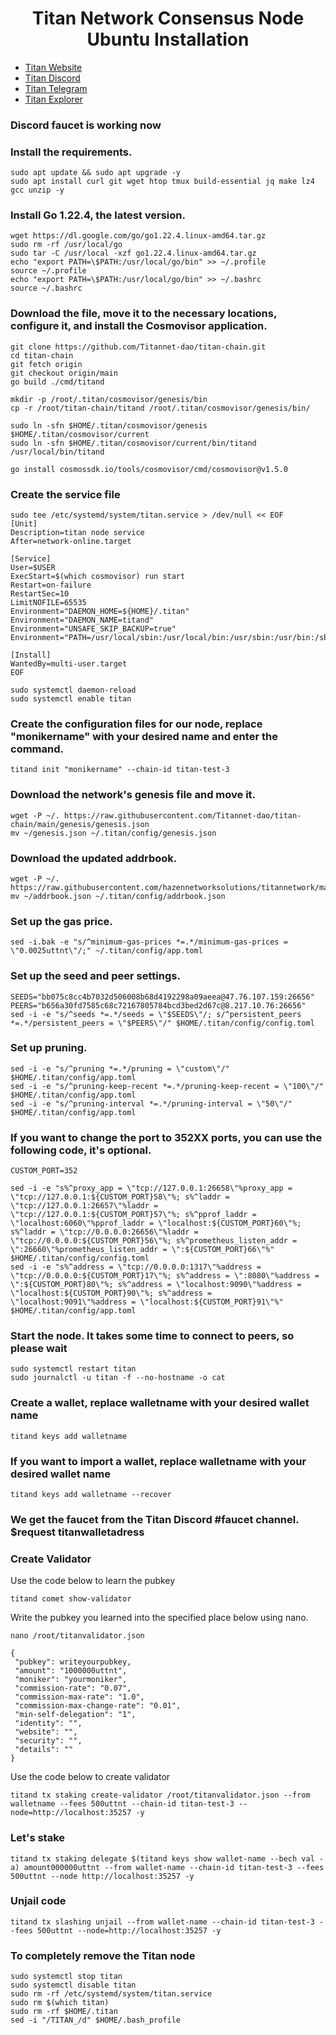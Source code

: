 <h1 align="center"> Titan Network Consensus Node Ubuntu Installation </h1>

* [Titan Website](https://test1.titannet.io/login)<br>
* [Titan Discord](https://discord.com/invite/titannet)<br>
* [Titan Telegram](https://t.me/titannet_dao)<br>
* [Titan Explorer](https://explorer.hazennetworksolutions.com/titan-testnet/staking)<br>

### Discord faucet is working now

### Install the requirements.
```
sudo apt update && sudo apt upgrade -y
sudo apt install curl git wget htop tmux build-essential jq make lz4 gcc unzip -y
```

### Install Go 1.22.4, the latest version.
```
wget https://dl.google.com/go/go1.22.4.linux-amd64.tar.gz
sudo rm -rf /usr/local/go
sudo tar -C /usr/local -xzf go1.22.4.linux-amd64.tar.gz
echo "export PATH=\$PATH:/usr/local/go/bin" >> ~/.profile
source ~/.profile
echo "export PATH=\$PATH:/usr/local/go/bin" >> ~/.bashrc
source ~/.bashrc
```

###  Download the file, move it to the necessary locations, configure it, and install the Cosmovisor application.

```
git clone https://github.com/Titannet-dao/titan-chain.git
cd titan-chain
git fetch origin
git checkout origin/main
go build ./cmd/titand
```
```
mkdir -p /root/.titan/cosmovisor/genesis/bin
cp -r /root/titan-chain/titand /root/.titan/cosmovisor/genesis/bin/
```
```
sudo ln -sfn $HOME/.titan/cosmovisor/genesis $HOME/.titan/cosmovisor/current
sudo ln -sfn $HOME/.titan/cosmovisor/current/bin/titand /usr/local/bin/titand
```
```
go install cosmossdk.io/tools/cosmovisor/cmd/cosmovisor@v1.5.0
```

### Create the service file
```
sudo tee /etc/systemd/system/titan.service > /dev/null << EOF
[Unit]
Description=titan node service
After=network-online.target

[Service]
User=$USER
ExecStart=$(which cosmovisor) run start
Restart=on-failure
RestartSec=10
LimitNOFILE=65535
Environment="DAEMON_HOME=${HOME}/.titan"
Environment="DAEMON_NAME=titand"
Environment="UNSAFE_SKIP_BACKUP=true"
Environment="PATH=/usr/local/sbin:/usr/local/bin:/usr/sbin:/usr/bin:/sbin:/bin:/usr/games:/usr/local/games:/snap/bin:$HOME/.titan/cosmovisor/current/bin"

[Install]
WantedBy=multi-user.target
EOF
```
```
sudo systemctl daemon-reload
sudo systemctl enable titan
```

### Create the configuration files for our node, replace "monikername" with your desired name and enter the command.
```
titand init "monikername" --chain-id titan-test-3
```

### Download the network's genesis file and move it.
```
wget -P ~/. https://raw.githubusercontent.com/Titannet-dao/titan-chain/main/genesis/genesis.json
mv ~/genesis.json ~/.titan/config/genesis.json
```

### Download the updated addrbook.
```
wget -P ~/. https://raw.githubusercontent.com/hazennetworksolutions/titannetwork/main/addrbook.json
mv ~/addrbook.json ~/.titan/config/addrbook.json
```

### Set up the gas price.
```
sed -i.bak -e "s/^minimum-gas-prices *=.*/minimum-gas-prices = \"0.0025uttnt\"/;" ~/.titan/config/app.toml
```

### Set up the seed and peer settings.
```
SEEDS="bb075c8cc4b7032d506008b68d4192298a09aeea@47.76.107.159:26656"
PEERS="b656a30fd7585c68c72167805784bcd3bed2d67c@8.217.10.76:26656"
sed -i -e "s/^seeds *=.*/seeds = \"$SEEDS\"/; s/^persistent_peers *=.*/persistent_peers = \"$PEERS\"/" $HOME/.titan/config/config.toml
```

### Set up pruning.
```
sed -i -e "s/^pruning *=.*/pruning = \"custom\"/" $HOME/.titan/config/app.toml
sed -i -e "s/^pruning-keep-recent *=.*/pruning-keep-recent = \"100\"/" $HOME/.titan/config/app.toml
sed -i -e "s/^pruning-interval *=.*/pruning-interval = \"50\"/" $HOME/.titan/config/app.toml
```


### If you want to change the port to 352XX ports, you can use the following code, it's optional.
```
CUSTOM_PORT=352

sed -i -e "s%^proxy_app = \"tcp://127.0.0.1:26658\"%proxy_app = \"tcp://127.0.0.1:${CUSTOM_PORT}58\"%; s%^laddr = \"tcp://127.0.0.1:26657\"%laddr = \"tcp://127.0.0.1:${CUSTOM_PORT}57\"%; s%^pprof_laddr = \"localhost:6060\"%pprof_laddr = \"localhost:${CUSTOM_PORT}60\"%; s%^laddr = \"tcp://0.0.0.0:26656\"%laddr = \"tcp://0.0.0.0:${CUSTOM_PORT}56\"%; s%^prometheus_listen_addr = \":26660\"%prometheus_listen_addr = \":${CUSTOM_PORT}66\"%" $HOME/.titan/config/config.toml
sed -i -e "s%^address = \"tcp://0.0.0.0:1317\"%address = \"tcp://0.0.0.0:${CUSTOM_PORT}17\"%; s%^address = \":8080\"%address = \":${CUSTOM_PORT}80\"%; s%^address = \"localhost:9090\"%address = \"localhost:${CUSTOM_PORT}90\"%; s%^address = \"localhost:9091\"%address = \"localhost:${CUSTOM_PORT}91\"%" $HOME/.titan/config/app.toml
```

### Start the node. It takes some time to connect to peers, so please wait
```
sudo systemctl restart titan
sudo journalctl -u titan -f --no-hostname -o cat
```

### Create a wallet, replace walletname with your desired wallet name
```
titand keys add walletname
```

### If you want to import a wallet, replace walletname with your desired wallet name
```
titand keys add walletname --recover
```

### We get the faucet from the Titan Discord #faucet channel. $request titanwalletadress


### Create Validator
Use the code below to learn the pubkey
```
titand comet show-validator
```
Write the pubkey you learned into the specified place below using nano.
```
nano /root/titanvalidator.json
```
```
{
 "pubkey": writeyourpubkey,
 "amount": "1000000uttnt",
 "moniker": "yourmoniker",
 "commission-rate": "0.07",
 "commission-max-rate": "1.0",
 "commission-max-change-rate": "0.01",
 "min-self-delegation": "1",
 "identity": "",
 "website": "",
 "security": "",
 "details": ""
}
```
Use the code below to create validator
```
titand tx staking create-validator /root/titanvalidator.json --from walletname --fees 500uttnt --chain-id titan-test-3 --node=http://localhost:35257 -y
```

### Let's stake
```
titand tx staking delegate $(titand keys show wallet-name --bech val -a) amount000000uttnt --from wallet-name --chain-id titan-test-3 --fees 500uttnt --node http://localhost:35257 -y
```

### Unjail code
```
titand tx slashing unjail --from wallet-name --chain-id titan-test-3 --fees 500uttnt --node=http://localhost:35257 -y
```
### To completely remove the Titan node
```
sudo systemctl stop titan
sudo systemctl disable titan
sudo rm -rf /etc/systemd/system/titan.service
sudo rm $(which titan)
sudo rm -rf $HOME/.titan
sed -i "/TITAN_/d" $HOME/.bash_profile
```
